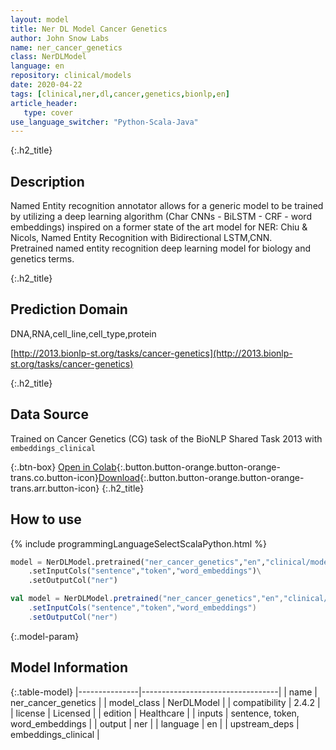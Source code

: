 ```yaml
---
layout: model
title: Ner DL Model Cancer Genetics
author: John Snow Labs
name: ner_cancer_genetics
class: NerDLModel
language: en
repository: clinical/models
date: 2020-04-22
tags: [clinical,ner,dl,cancer,genetics,bionlp,en]
article_header:
   type: cover
use_language_switcher: "Python-Scala-Java"
---
```


{:.h2_title}
## Description
Named Entity recognition annotator allows for a generic model to be trained by utilizing a deep learning algorithm (Char CNNs - BiLSTM - CRF - word embeddings) inspired on a former state of the art model for NER: Chiu & Nicols, Named Entity Recognition with Bidirectional LSTM,CNN.  
Pretrained named entity recognition deep learning model for biology and genetics terms.

{:.h2_title}
## Prediction Domain
DNA,RNA,cell_line,cell_type,protein

[http://2013.bionlp-st.org/tasks/cancer-genetics](http://2013.bionlp-st.org/tasks/cancer-genetics)

{:.h2_title}
## Data Source
Trained on Cancer Genetics (CG) task of the BioNLP Shared Task 2013 with `embeddings_clinical`

{:.btn-box}
[Open in Colab](https://colab.research.google.com/github/JohnSnowLabs/spark-nlp-workshop/blob/master/tutorials/Certification_Trainings/Healthcare/1.Clinical_Named_Entity_Recognition_Model.ipynb){:.button.button-orange.button-orange-trans.co.button-icon}[Download](https://s3.amazonaws.com/auxdata.johnsnowlabs.com/clinical/models/ner_cancer_genetics_en_2.4.2_2.4_1587567870408.zip){:.button.button-orange.button-orange-trans.arr.button-icon}
{:.h2_title}
## How to use 
<div class="tabs-box" markdown="1">

{% include programmingLanguageSelectScalaPython.html %}

```python
model = NerDLModel.pretrained("ner_cancer_genetics","en","clinical/models")\
	.setInputCols("sentence","token","word_embeddings")\
	.setOutputCol("ner")
```

```scala
val model = NerDLModel.pretrained("ner_cancer_genetics","en","clinical/models")
	.setInputCols("sentence","token","word_embeddings")
	.setOutputCol("ner")
```
</div>



{:.model-param}
## Model Information

{:.table-model}
|---------------|----------------------------------|
| name          | ner_cancer_genetics              |
| model_class   | NerDLModel                       |
| compatibility | 2.4.2                            |
| license       | Licensed                         |
| edition       | Healthcare                       |
| inputs        | sentence, token, word_embeddings |
| output        | ner                              |
| language      | en                               |
| upstream_deps | embeddings_clinical              |

